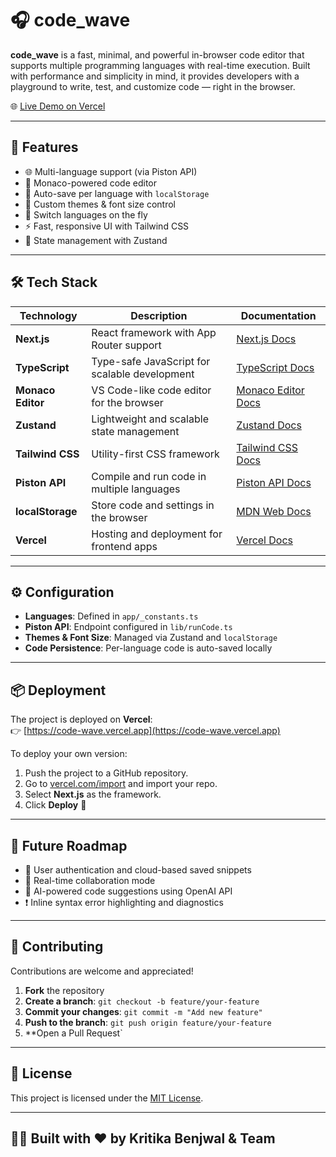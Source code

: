# 🎧 code_wave

**code_wave** is a fast, minimal, and powerful in-browser code editor that supports multiple programming languages with real-time execution. Built with performance and simplicity in mind, it provides developers with a playground to write, test, and customize code — right in the browser.

🌐 [Live Demo on Vercel](https://code-wave.vercel.app)

---

## 🚀 Features

- 🌐 Multi-language support (via Piston API)
- 📝 Monaco-powered code editor
- 💾 Auto-save per language with `localStorage`
- 🎨 Custom themes & font size control
- 🔄 Switch languages on the fly
- ⚡ Fast, responsive UI with Tailwind CSS
- 🧠 State management with Zustand

---

## 🛠️ Tech Stack

| Technology       | Description                                      | Documentation |
|------------------|--------------------------------------------------|----------------|
| **Next.js**       | React framework with App Router support          | [Next.js Docs](https://nextjs.org/docs) |
| **TypeScript**    | Type-safe JavaScript for scalable development    | [TypeScript Docs](https://www.typescriptlang.org/docs/) |
| **Monaco Editor** | VS Code-like code editor for the browser         | [Monaco Editor Docs](https://microsoft.github.io/monaco-editor/) |
| **Zustand**       | Lightweight and scalable state management        | [Zustand Docs](https://docs.pmnd.rs/zustand/getting-started/introduction) |
| **Tailwind CSS**  | Utility-first CSS framework                      | [Tailwind CSS Docs](https://tailwindcss.com/docs) |
| **Piston API**    | Compile and run code in multiple languages       | [Piston API Docs](https://github.com/engineer-man/piston) |
| **localStorage**  | Store code and settings in the browser           | [MDN Web Docs](https://developer.mozilla.org/en-US/docs/Web/API/Window/localStorage) |
| **Vercel**        | Hosting and deployment for frontend apps         | [Vercel Docs](https://vercel.com/docs) |

---

## ⚙️ Configuration

- **Languages**: Defined in `app/_constants.ts`
- **Piston API**: Endpoint configured in `lib/runCode.ts`
- **Themes & Font Size**: Managed via Zustand and `localStorage`
- **Code Persistence**: Per-language code is auto-saved locally

---

## 📦 Deployment

The project is deployed on **Vercel**:  
👉 [https://code-wave.vercel.app](https://code-wave.vercel.app)

To deploy your own version:

1. Push the project to a GitHub repository.
2. Go to [vercel.com/import](https://vercel.com/import) and import your repo.
3. Select **Next.js** as the framework.
4. Click **Deploy** 🚀

---

## 🔮 Future Roadmap

- 🔐 User authentication and cloud-based saved snippets
- 🤝 Real-time collaboration mode
- 🧠 AI-powered code suggestions using OpenAI API
- ❗ Inline syntax error highlighting and diagnostics

---

## 🤝 Contributing

Contributions are welcome and appreciated!

1. **Fork** the repository
2. **Create a branch**: `git checkout -b feature/your-feature`
3. **Commit your changes**: `git commit -m "Add new feature"`
4. **Push to the branch**: `git push origin feature/your-feature`
5. **Open a Pull Request`

---

## 📄 License

This project is licensed under the [MIT License](LICENSE).

---

## 👩‍💻 Built with ❤️ by Kritika Benjwal & Team
